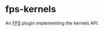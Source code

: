 # fps-kernels

An [FPS](https://github.com/jupyter-server/fps) plugin implementing the kernels API.
